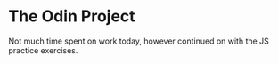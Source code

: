 # The Odin Project
Not much time spent on work today, however continued on with the JS practice exercises.